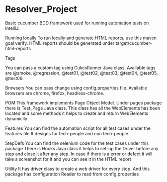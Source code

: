 # Resolver_Project

Basic cucumber BDD framework used for running automation tests on IntelliJ.

Running locally
To run locally and generate HTML reports, use this maven goal verify. HTML reports should be generated under target/cucumber-html-reports

Tags

You can pass a custom tag using CukesRunner Java class. Available tags are @smoke, @regression, @test01, @test02, @test03, @test04, @test05, @test06.

Browsers
You can pass change using config.properties file. Available browsers are chrome, firefox, headless-chrome.

POM
This framework implements Page Object Model. Under pages package there is Test_Page Java class.
This class has all the WebElements has been located and some methods it helps to create and return WebElements dynamiclly

Features
You can find the automation script for all test cases under the features file
It designs for tech-people and non tech-people

StepDefs
You can find the selenium code for the test cases under this package
There is Hooks Java class it helps to set-up the Driver before any step and close it after any step. In case if there is a error or defect it will take a screenshot for it and you can see it in the HTML report

Utility
It has driver class to create a web driver for every step. And this package has configuration Reader to read from config.properties
